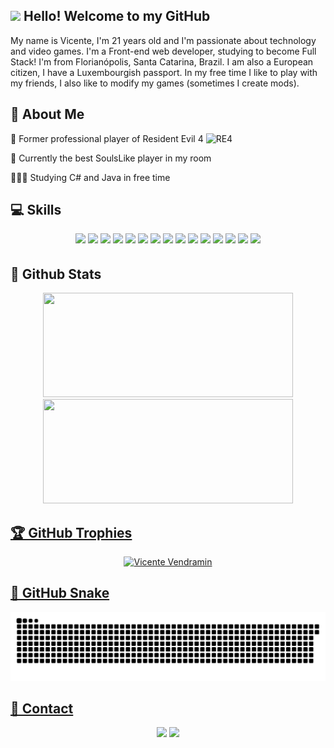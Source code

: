 ## <img src="https://media.giphy.com/media/hvRJCLFzcasrR4ia7z/giphy.gif" width="30" /> Hello! Welcome to my GitHub

<div>
  My name is Vicente, I'm 21 years old and I'm passionate about technology and video games.
  I'm a Front-end web developer, studying to become Full Stack!
  I'm from Florianópolis, Santa Catarina, Brazil. I am also a European citizen, I have a Luxembourgish passport.
  In my free time I like to play with my friends, I also like to modify my games (sometimes I create mods).
</div>

## 🚀 About Me

<p>👀 Former professional player of Resident Evil 4 <img src="https://cdn.cloudflare.steamstatic.com/steamcommunity/public/images/items/254700/93b645faca7f87c4b5a90d37a4b73faae98379d9.png" alt="RE4" width=30 /></p>
<p>👻 Currently the best SoulsLike player in my room</p>
<p>👨🏻‍💻 Studying C# and Java in free time</p>


## 💻 Skills

<p align="center">
<img src="https://img.shields.io/badge/javascript-%23323330.svg?style=for-the-badge&logo=javascript&logoColor=%23F7DF1E" style="margin-bottom: 4px;" height="30px">
<img src="https://img.shields.io/badge/python-3670A0?style=for-the-badge&logo=python&logoColor=ffdd54" style="margin-bottom: 4px;" height="30px">
<img src="https://img.shields.io/badge/html5-%23E34F26.svg?style=for-the-badge&logo=html5&logoColor=white" style="margin-bottom: 4px;" height="30px">
<img src="https://img.shields.io/badge/css3-%231572B6.svg?style=for-the-badge&logo=css3&logoColor=white" style="margin-bottom: 4px;" height="30px">
<img src="https://img.shields.io/badge/bootstrap-%23563D7C.svg?style=for-the-badge&logo=bootstrap&logoColor=white" style="margin-bottom: 4px;" height="30px">
<img src="https://img.shields.io/badge/tailwindcss-%2338B2AC.svg?style=for-the-badge&logo=tailwind-css&logoColor=white" style="margin-bottom: 4px;" height="30px">
<img src="https://img.shields.io/badge/react-%2320232a.svg?style=for-the-badge&logo=react&logoColor=%2361DAFB" style="margin-bottom: 4px;" height="30px">
<img src="https://img.shields.io/badge/redux-%23593d88.svg?style=for-the-badge&logo=redux&logoColor=white" style="margin-bottom: 4px;" height="30px">
<img src="https://img.shields.io/badge/React_Router-CA4245?style=for-the-badge&logo=react-router&logoColor=white" style="margin-bottom: 4px;" height="30px">
<img src="https://img.shields.io/badge/Jest-C21325?style=for-the-badge&logo=jest&logoColor=white" style="margin-bottom: 4px;" height="30px">
<img src="https://img.shields.io/badge/node.js-6DA55F?style=for-the-badge&logo=node.js&logoColor=white" style="margin-bottom: 4px;" height="30px">
<img src="https://img.shields.io/badge/git-%23F05033.svg?style=for-the-badge&logo=git&logoColor=white" style="margin-bottom: 4px;" height="30px">
<img src="https://img.shields.io/badge/Linux-FCC624?style=for-the-badge&logo=linux&logoColor=black" style="margin-bottom: 4px;" height="30px">
<img src="https://img.shields.io/badge/vite-%23646CFF.svg?style=for-the-badge&logo=vite&logoColor=white" style="margin-bottom: 4px;" height="30px">
<img src="https://img.shields.io/badge/NPM-%23000000.svg?style=for-the-badge&logo=npm&logoColor=white" style="margin-bottom: 4px;" height="30px">
</p>


## 🌟 Github Stats

<div align="center">
  <a href="https://github.com/vicentevendramin">
  <img width=400 height=167 src="https://github-readme-stats.vercel.app/api?username=vicentevendramin&show_icons=true&theme=blue-green&include_all_commits=true&count_private=true"/>
  <img width=400 height=167 src="https://github-readme-stats.vercel.app/api/top-langs/?username=vicentevendramin&layout=compact&langs_count=7&theme=blue-green"/>
</div>
 

## 🏆 GitHub Trophies

<p align="center">
 <img src="https://github-profile-trophy.vercel.app/?username=vicentevendramin&theme=discord&row=1" alt="Vicente Vendramin" />
</p>


## 🐍 GitHub Snake
<div align="center">
  
  ![Snake animation](https://github.com/vicentevendramin/vicentevendramin/blob/output/github-contribution-grid-snake.svg)
</div>


## 👥 Contact

<div align="center"> 
  <a href="mailto:guesser.vicente@gmail.com"><img src="https://img.shields.io/badge/Gmail-D14836?style=for-the-badge&logo=gmail&logoColor=white" target="_blank"></a>
  <a href="https://www.linkedin.com/in/vicente-vendramin-guesser-de-oliveira/" target="_blank"><img src="https://img.shields.io/badge/-LinkedIn-%230077B5?style=for-the-badge&logo=linkedin&logoColor=white" target="_blank"></a>
</div>
